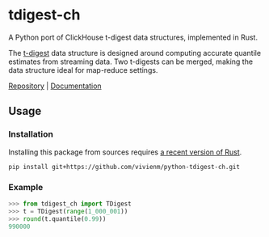 # tdigest-ch

A Python port of ClickHouse t-digest data structures, implemented in Rust.

The [t-digest][Dunning19] data structure is designed around computing
accurate quantile estimates from streaming data. Two t-digests can be merged,
making the data structure ideal for map-reduce settings.

[Repository] | [Documentation]

[Repository]: https://github.com/vivienm/python-tdigest-ch
[Documentation]: https://vivienm.github.io/python-tdigest-ch/
[Dunning19]: https://github.com/tdunning/t-digest/blob/main/docs/t-digest-paper/histo.pdf

## Usage

### Installation

Installing this package from sources requires [a recent version of Rust](https://www.rust-lang.org/tools/install).

```shell
pip install git+https://github.com/vivienm/python-tdigest-ch.git
```

### Example

```python
>>> from tdigest_ch import TDigest
>>> t = TDigest(range(1_000_001))
>>> round(t.quantile(0.99))
990000
```
